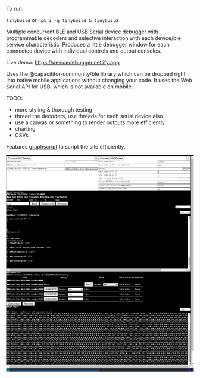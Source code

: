 To run:

`tinybuild` or `npm i -g tinybuild & tinybuild`

Multiple concurrent BLE and USB Serial device debugger with programmable decoders and selective interaction with each device/ble service characteristic. Produces a little debugger window for each connected device with individual controls and output consoles.

Live demo: https://devicedebugger.netlify.app

Uses the @capacititor-community/ble library which can be dropped right into native mobile applications without changing your code. It uses the Web Serial API for USB, which is not available on mobile.

TODO:
- more styling & thorough testing
- thread the decoders, use threads for each serial device also.
- use a canvas or something to render outputs more efficiently
- charting
- CSVs


Features [graphscript](https://github.com/brainsatplay/graphscript) to script the site efficiently.

![d](./debugger_.png)

